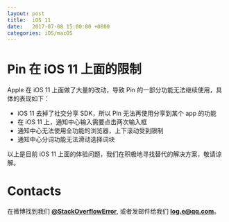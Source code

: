 ```yaml
---
layout: post
title:  iOS 11
date:   2017-07-08 15:00:00 +0800
categories: iOS/macOS
---
```


# Pin 在 iOS 11 上面的限制

Apple 在 iOS 11 上面做了大量的改动，导致 Pin 的一部分功能无法继续使用，具体的表现如下：

- iOS 11 去掉了社交分享 SDK，所以 Pin 无法再使用分享到某个 app 的功能
- 在 iOS 11 上，通知中心输入需要点击两次输入框
- 通知中心无法使用全功能的浏览器，上下滚动受到限制
- 通知中心分词功能无法滑动选择词块

以上是目前 iOS 11 上面的体验问题，我们在积极地寻找替代的解决方案，敬请谅解。

# Contacts
在微博找到我们 **[@StackOverflowError](http://weibo.com/0x00eeee)**, 或者发邮件给我们 **[log.e@qq.com](mailto:log.e@qq.com)**。

